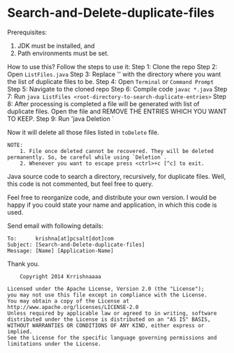 Search-and-Delete-duplicate-files
=================================

Prerequisites:
1. JDK must be installed, and
2. Path environments must be set.

How to use this?
Follow the steps to use it:
	Step 1: Clone the repo
	Step 2: Open `ListFiles.java`
	Step 3: Replace '<directory-to-store-duplicate-file-list>' with the directory where you want the list of duplicate files to be.
	Step 4: Open `Terminal` or `Command Prompt`
	Step 5: Navigate to the cloned repo
	Step 6: Compile code `javac *.java`
	Step 7: Run `java ListFiles <root-directory-to-search-duplicate-entries>`
	Step 8: After processing is completed a file will be generated with list of duplicate files. Open the file and REMOVE THE ENTRIES WHICH YOU WANT TO KEEP.
	Step 9: Run 'java Deletion <file-location>`
	
Now it will delete all those files listed in `toDelete` file.

	NOTE:
		1. File once deleted cannot be recovered. They will be deleted permanently. So, be careful while using `Deletion`.
		2. Whenever you want to escape press <ctrl>+c [^c] to exit.


Java source code to search a directory, recursively, for duplicate files. Well, this code is not commented, but feel free to query.

Feel free to reorganize code, and distribute your own version. I would be happy if you could state your name and application, in which this code is used.

Send email with following details:

	To:      krishna[at]pcsalt[dot]com
	Subject: [Search-and-Delete-duplicate-files]
	Message: [Name] [Application-Name]

Thank you.

		Copyright 2014 Krrishnaaaa
		
	Licensed under the Apache License, Version 2.0 (the "License");
	you may not use this file except in compliance with the License.
	You may obtain a copy of the License at
	http://www.apache.org/licenses/LICENSE-2.0
	Unless required by applicable law or agreed to in writing, software
	distributed under the License is distributed on an "AS IS" BASIS,
	WITHOUT WARRANTIES OR CONDITIONS OF ANY KIND, either express or implied.
	See the License for the specific language governing permissions and
	limitations under the License.
